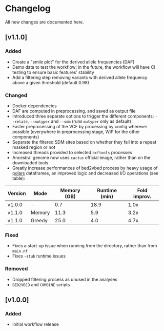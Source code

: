 # Changelog
All new changes are documented here.

## [v1.1.0]

### Added
- Create a "smile plot" for the derived allele frequencies (DAF)
- Demo data to test the workflow; in the future, the workflow will have CI testing to ensure basic features' stability
- Add a filtering step removing variants with derived allele frequency above a given threshold (default 0.98)

### Changed
- Docker dependencies
- DAF are computed in preprocessing, and saved as output file
- Introduced three separate options to trigger the different components: `--relate`, `--mutyper` and `--sdm` (runs `mutyper` only as default)
- Faster preprocessing of the VCF by processing by contig wherever possible (everywhere in preprocessing stage, WiP for the other components)
- Separate the filtered SDM sites based on whether they fall into a repeat masked region or not
- Increased threads provided to selected `bcftools` processes
- Ancestral genome now uses `cactus` official image, rather than on the downloaded tools
- Greatly increase performances of bed2vbed process by heavy usage of [polars](https://pola.rs/) dataframes, an improved logic and decreased I/O operations (see table):

| Version |  Mode  | Memory (GB) | Runtime (min) | Fold improv. |
|---------|--------|-------------|---------------|--------------|
| v1.0.0  |    -   |      0.7    |     18.9      |     1.0x     |
| v1.1.0  | Memory |     11.3    |      5.9      |     3.2x     |
| v1.1.0  | Greedy |     25.0    |      4.0      |     4.7x     |

### Fixed
- Fixes a start-up issue when running from the directory, rather than from `main.nf`
- Fixes `-stub` runtime issues

### Removed
- Dropped filtering process as unused in the analyses
- `BED2VBED` and `COMBINE` scripts

## [v1.0.0]
### Added
- Initial workflow release